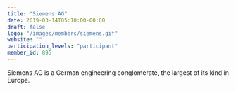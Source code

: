 ```yaml
---
title: "Siemens AG"
date: 2019-03-14T05:10:00-00:00
draft: false
logo: "/images/members/siemens.gif"
website: ""
participation_levels: "participant"
member_id: 895
---
```


Siemens AG is a German engineering conglomerate, the largest of its kind in Europe.